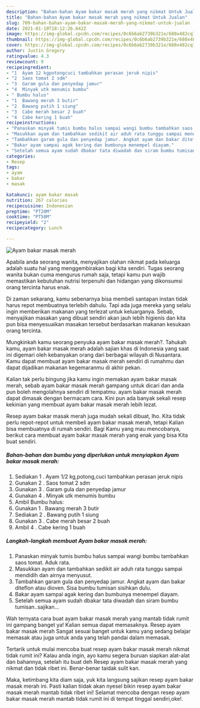 ```yaml
---
description: "Bahan-bahan Ayam bakar masak merah yang nikmat Untuk Jualan"
title: "Bahan-bahan Ayam bakar masak merah yang nikmat Untuk Jualan"
slug: 709-bahan-bahan-ayam-bakar-masak-merah-yang-nikmat-untuk-jualan
date: 2021-01-10T18:12:26.642Z
image: https://img-global.cpcdn.com/recipes/0c6b6ab2739b321e/680x482cq70/ayam-bakar-masak-merah-foto-resep-utama.jpg
thumbnail: https://img-global.cpcdn.com/recipes/0c6b6ab2739b321e/680x482cq70/ayam-bakar-masak-merah-foto-resep-utama.jpg
cover: https://img-global.cpcdn.com/recipes/0c6b6ab2739b321e/680x482cq70/ayam-bakar-masak-merah-foto-resep-utama.jpg
author: Justin Gregory
ratingvalue: 4.3
reviewcount: 9
recipeingredient:
- "1  Ayam 12 kgpotongcuci tambahkan perasan jeruk nipis"
- "2  Saos tomat 2 sdm"
- "3  Garam gula dan penyedap jamur"
- "4  Minyak utk menumis bumbu"
- " Bumbu halus"
- "1  Bawang merah 3 butir"
- "2  Bawang putih 1 siung"
- "3  Cabe merah besar 2 buah"
- "4  Cabe kering 1 buah"
recipeinstructions:
- "Panaskan minyak tumis bumbu halus sampai wangi bumbu tambahkan saos tomat. Aduk rata."
- "Masukkan ayam dan tambahkan sedikit air aduh rata tunggu sampai mendidih dan airnya menyusut."
- "Tambahkan garam gula dan penyedap jamur. Angkat ayam dan bakar diteflon atau dioven. Sisa bumbu tumisan sisihkan dulu."
- "Bakar ayam sampai agak kering dan bumbunya menempel diayam."
- "Setelah semua ayam sudah dbakar tata diwadah dan siram bumbu tumisan..sajikan..."
categories:
- Resep
tags:
- ayam
- bakar
- masak

katakunci: ayam bakar masak 
nutrition: 267 calories
recipecuisine: Indonesian
preptime: "PT20M"
cooktime: "PT58M"
recipeyield: "2"
recipecategory: Lunch

---
```



![Ayam bakar masak merah](https://img-global.cpcdn.com/recipes/0c6b6ab2739b321e/680x482cq70/ayam-bakar-masak-merah-foto-resep-utama.jpg)

Apabila anda seorang wanita, menyajikan olahan nikmat pada keluarga adalah suatu hal yang menggembirakan bagi kita sendiri. Tugas seorang  wanita bukan cuma mengurus rumah saja, tetapi kamu pun wajib memastikan kebutuhan nutrisi terpenuhi dan hidangan yang dikonsumsi orang tercinta harus enak.

Di zaman  sekarang, kamu sebenarnya bisa membeli santapan instan tidak harus repot membuatnya terlebih dahulu. Tapi ada juga mereka yang selalu ingin memberikan makanan yang terlezat untuk keluarganya. Sebab, menyajikan masakan yang dibuat sendiri akan jauh lebih higienis dan kita pun bisa menyesuaikan masakan tersebut berdasarkan makanan kesukaan orang tercinta. 



Mungkinkah kamu seorang penyuka ayam bakar masak merah?. Tahukah kamu, ayam bakar masak merah adalah sajian khas di Indonesia yang saat ini digemari oleh kebanyakan orang dari berbagai wilayah di Nusantara. Kamu dapat membuat ayam bakar masak merah sendiri di rumahmu dan dapat dijadikan makanan kegemaranmu di akhir pekan.

Kalian tak perlu bingung jika kamu ingin memakan ayam bakar masak merah, sebab ayam bakar masak merah gampang untuk dicari dan anda pun boleh mengolahnya sendiri di tempatmu. ayam bakar masak merah dapat dimasak dengan bermacam cara. Kini pun ada banyak sekali resep kekinian yang membuat ayam bakar masak merah lebih lezat.

Resep ayam bakar masak merah juga mudah sekali dibuat, lho. Kita tidak perlu repot-repot untuk membeli ayam bakar masak merah, tetapi Kalian bisa membuatnya di rumah sendiri. Bagi Kamu yang mau mencobanya, berikut cara membuat ayam bakar masak merah yang enak yang bisa Kita buat sendiri.

<!--inarticleads1-->

##### Bahan-bahan dan bumbu yang diperlukan untuk menyiapkan Ayam bakar masak merah:

1. Sediakan 1 . Ayam 1/2 kg,potong,cuci tambahkan perasan jeruk nipis
1. Gunakan 2 . Saos tomat 2 sdm
1. Gunakan 3 . Garam gula dan penyedap jamur
1. Gunakan 4 . Minyak utk menumis bumbu
1. Ambil  Bumbu halus:
1. Gunakan 1 . Bawang merah 3 butir
1. Sediakan 2 . Bawang putih 1 siung
1. Gunakan 3 . Cabe merah besar 2 buah
1. Ambil 4 . Cabe kering 1 buah




<!--inarticleads2-->

##### Langkah-langkah membuat Ayam bakar masak merah:

1. Panaskan minyak tumis bumbu halus sampai wangi bumbu tambahkan saos tomat. Aduk rata.
1. Masukkan ayam dan tambahkan sedikit air aduh rata tunggu sampai mendidih dan airnya menyusut.
1. Tambahkan garam gula dan penyedap jamur. Angkat ayam dan bakar diteflon atau dioven. Sisa bumbu tumisan sisihkan dulu.
1. Bakar ayam sampai agak kering dan bumbunya menempel diayam.
1. Setelah semua ayam sudah dbakar tata diwadah dan siram bumbu tumisan..sajikan...




Wah ternyata cara buat ayam bakar masak merah yang mantab tidak rumit ini gampang banget ya! Kalian semua dapat memasaknya. Resep ayam bakar masak merah Sangat sesuai banget untuk kamu yang sedang belajar memasak atau juga untuk anda yang telah pandai dalam memasak.

Tertarik untuk mulai mencoba buat resep ayam bakar masak merah nikmat tidak rumit ini? Kalau anda ingin, ayo kamu segera buruan siapkan alat-alat dan bahannya, setelah itu buat deh Resep ayam bakar masak merah yang nikmat dan tidak ribet ini. Benar-benar taidak sulit kan. 

Maka, ketimbang kita diam saja, yuk kita langsung sajikan resep ayam bakar masak merah ini. Pasti kalian tiidak akan nyesel bikin resep ayam bakar masak merah mantab tidak ribet ini! Selamat mencoba dengan resep ayam bakar masak merah mantab tidak rumit ini di tempat tinggal sendiri,oke!.

